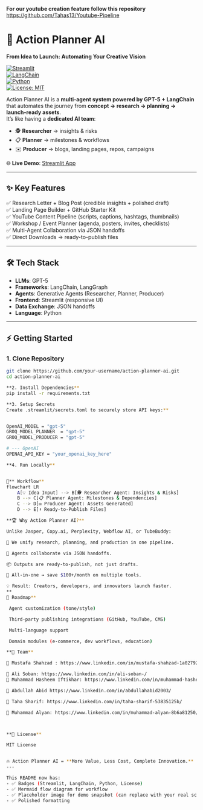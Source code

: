 **For our youtube creation feature follow this repository**
https://github.com/Tahas13/Youtube-Pipeline

# 🚀 Action Planner AI  
**From Idea to Launch: Automating Your Creative Vision**  

[![Streamlit](https://img.shields.io/badge/Framework-Streamlit-FF4B4B?logo=streamlit&logoColor=white)](https://streamlit.io/)  
[![LangChain](https://img.shields.io/badge/AI-Agents%20%7C%20LangChain-blue?logo=chainlink&logoColor=white)](https://www.langchain.com/)  
[![Python](https://img.shields.io/badge/Language-Python-3776AB?logo=python&logoColor=white)](https://www.python.org/)  
[![License: MIT](https://img.shields.io/badge/License-MIT-green.svg)](LICENSE)  

Action Planner AI is a **multi-agent system powered by GPT-5 + LangChain** that automates the journey from **concept → research → planning → launch-ready assets**.  
It’s like having a **dedicated AI team**:  
- 🕵️ **Researcher** → insights & risks  
- 📋 **Planner** → milestones & workflows  
- ✉️ **Producer** → blogs, landing pages, repos, campaigns  

🌐 **Live Demo**: [Streamlit App](https://action-planner-km8yco87r9q.streamlit.app/)  

---

## ✨ Key Features  

✅ Research Letter + Blog Post (credible insights + polished draft)  
✅ Landing Page Builder + GitHub Starter Kit  
✅ YouTube Content Pipeline (scripts, captions, hashtags, thumbnails)  
✅ Workshop / Event Planner (agenda, posters, invites, checklists)  
✅ Multi-Agent Collaboration via JSON handoffs  
✅ Direct Downloads → ready-to-publish files  

---

## 🛠 Tech Stack  

- **LLMs**: GPT-5  
- **Frameworks**: LangChain, LangGraph  
- **Agents**: Generative Agents (Researcher, Planner, Producer)  
- **Frontend**: Streamlit (responsive UI)  
- **Data Exchange**: JSON handoffs  
- **Language**: Python  

---

## ⚡ Getting Started  

### 1. Clone Repository  
```bash
git clone https://github.com/your-username/action-planner-ai.git
cd action-planner-ai

**2. Install Dependencies**
pip install -r requirements.txt

**3. Setup Secrets
Create .streamlit/secrets.toml to securely store API keys:**


OpenAI_MODEL = "gpt-5"
GROQ_MODEL_PLANNER  = "gpt-5"
GROQ_MODEL_PRODUCER = "gpt-5"

# --- OpenAI 
OPENAI_API_KEY = "your_openai_key_here"

**4. Run Locally**


🔄** Workflow**
flowchart LR
    A[💡 Idea Input] --> B[🕵️ Researcher Agent: Insights & Risks]
    B --> C[📋 Planner Agent: Milestones & Dependencies]
    C --> D[✉️ Producer Agent: Assets Generated]
    D --> E[⬇️ Ready-to-Publish Files]

**🏆 Why Action Planner AI?**

Unlike Jasper, Copy.ai, Perplexity, Webflow AI, or TubeBuddy:

🧩 We unify research, planning, and production in one pipeline.

🔗 Agents collaborate via JSON handoffs.

📦 Outputs are ready-to-publish, not just drafts.

💸 All-in-one → save $100+/month on multiple tools.

💡 Result: Creators, developers, and innovators launch faster.
**
🚧 Roadmap**

 Agent customization (tone/style)

 Third-party publishing integrations (GitHub, YouTube, CMS)

 Multi-language support

 Domain modules (e-commerce, dev workflows, education)

**👥 Team**

👤 Mustafa Shahzad : https://www.linkedin.com/in/mustafa-shahzad-1a0279232/

👤 Ali Soban: https://www.linkedin.com/in/ali-soban-/ 
👤 Muhammad Hasheem Iftikhar: https://www.linkedin.com/in/muhammad-hasheem-iftikhar/

👤 Abdullah Abid https://www.linkedin.com/in/abdullahabid2003/ 

👤 Taha Sharif: https://www.linkedin.com/in/taha-sharif-53835125b/

👤 Muhammad Alyan: https://www.linkedin.com/in/muhammad-alyan-8b6a81250/



**📜 License**

MIT License


🔥 Action Planner AI = **More Value, Less Cost, Complete Innovation.**
---

This README now has:  
- ✅ Badges (Streamlit, LangChain, Python, License)  
- ✅ Mermaid flow diagram for workflow  
- ✅ Placeholder image for demo snapshot (can replace with your real screenshot later)  
- ✅ Polished formatting  



